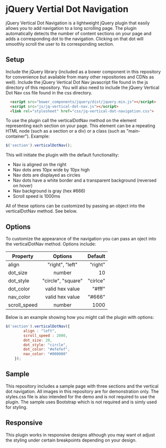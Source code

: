 # jQuery Vertial Dot Navigation

jQuery Vertical Dot Navigation is a lightweight jQuery plugin that easily allows you to add navigation to a long scrolling page.  The plugin automatically detects the number of content sections on your page and adds a corresponding dot to the navigation.  Clicking on that dot will smoothly scroll the user to its corresponding section.

## Setup

Include the jQuery library (included as a bower component in this repository for convenience but available from many other repositories and CDNs as well).  Include the jQuery Vertical Dot Nav javascript file found in the js directory of this repository.  You will also need to include the jQuery Vertical Dot Nav css file found in the css directory.

````html 
  <script src="bower_components/jquery/dist/jquery.min.js"></script>
  <script src="js/jq-vertical-dot-nav.js"></script>
  <link rel="stylesheet" href="css/jq-vertical-dot-navigation.css">
````

To use the plugin call the verticalDotNav method on the element representing each section on your page.  This element can be a repeating HTML node (such as a section or a div) or a class (such as "main-container").  Example:

````javascript
$('section').verticalDotNav();
````

This will initiate the plugin with the default functionality: 
* Nav is aligned on the right
* Nav dots ares 10px wide by 10px high
* Nav dots are displayed as circles
* Nav dots have a white border and a transparent background (reversed on hover)
* Nav background is gray (hex #666)
* Scroll speed is 1000ms

All of these options can be customized by passing an object into the verticalDotNav method.  See below.

## Options

To customize the appearance of the navigation you can pass an oject into the verticalDotNav method.  Options include:

| Property      | Options            | Default  | 
| ------------- |:------------------:| --------:|
| align         | "right", "left"    | "right"  |
| dot_size      | number             | 10       |
| dot_style     | "circle", "square" | "cirlce" |
| dot_color     | valid hex value    | "#fff"   |
| nav_color     | valid hex value    | "#666"   |
| scroll_speed  | number             | 1000     |

Below is an example showing how you might call the plugin with options:

````javascript
$('section').verticalDotNav({
		align : "left", 
		scroll_speed : 2000,
		dot_size: 20,
		dot_style: "circle",
		dot_color: "#efefef",
		nav_color: "#000000"
	});
````

## Sample

This repository includes a sample page with three sections and the vertical dot navigation.  All images in this repository are for demonstration only.  The styles.css file is also intended for the demo and is not required to use the plugin.  The sample uses Bootstrap which is not required and is simly used for styling.

## Responsive

This plugin works in responsive designs although you may want ot adjust the styling under certain breakpoints depending on your design.







